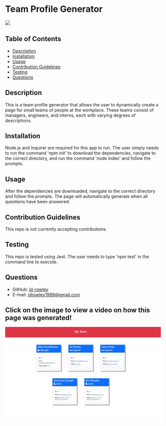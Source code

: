 # Team Profile Generator
  
  [
    <img src="https://img.shields.io/static/v1?label=LICENSE&message=MIT&color=informational&style=for-the-badge" />
    ](https://choosealicense.com/)
  
  ## Table of Contents
  * [Description](#description)
  * [Installation](#installation)
  * [Usage](#usage)
  * [Contribution Guidelines](#contribution-guidelines)
  * [Testing](#testing)
  * [Questions](#questions) 
    
  ## Description
  This is a team profile generator that allows the user to dynamically create a page for small teams of people at the workplace. These teams consist of managers, engineers, and interns, each with varying degrees of descriptions.
  ## Installation
  Node.js and Inquirer are required for this app to run. The user simply needs to run the command 'npm init' to download the dependencies, navigate to the correct directory, and run the command 'node index' and follow the prompts. 
  ## Usage
  After the dependencies are downloaded, navigate to the correct directory and follow the prompts. The page will automatically generate when all questions have been answered.
  ## Contribution Guidelines
  This repo is not currently accepting contributions.
  ## Testing
  This repo is tested using Jest. The user needs to type 'npm test' in the command line to execute.
  ## Questions
  * GitHub: [jd-rowley](http://github.com/jd-rowley)
  * E-mail: jdrowley1989@gmail.com


## Click on the image to view a video on how this page was generated!
[![Sample Page Layout](/assets/img/page-screenshot.JPG)](https://watch.screencastify.com/v/SPyeiX92BiNeFgHw3j02)
